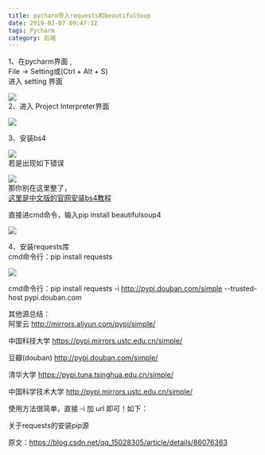 ```yaml
---
title: pycharm导入requests和beautifulSoup
date: 2019-02-07 09:47:12
tags: Pycharm
category: 后端
---
```

   1、在pycharm界面 ,  
 File -> Setting或(Ctrl + Alt + S)  
 进入 setting 界面

 ![](https://img-blog.csdnimg.cn/20190207094305867.png?x-oss-process=image/watermark,type_ZmFuZ3poZW5naGVpdGk,shadow_10,text_aHR0cHM6Ly9ibG9nLmNzZG4ubmV0L3FxXzM5MTEwNTM4,size_16,color_FFFFFF,t_70)  
 2、进入 Project Interpreter界面

 ![](https://img-blog.csdnimg.cn/20190207094323857.png?x-oss-process=image/watermark,type_ZmFuZ3poZW5naGVpdGk,shadow_10,text_aHR0cHM6Ly9ibG9nLmNzZG4ubmV0L3FxXzM5MTEwNTM4,size_16,color_FFFFFF,t_70)

 3、安装bs4

 ![](https://img-blog.csdnimg.cn/2019020709440847.png?x-oss-process=image/watermark,type_ZmFuZ3poZW5naGVpdGk,shadow_10,text_aHR0cHM6Ly9ibG9nLmNzZG4ubmV0L3FxXzM5MTEwNTM4,size_16,color_FFFFFF,t_70)  
 若是出现如下错误

 ![](https://img-blog.csdnimg.cn/20190207094541751.png?x-oss-process=image/watermark,type_ZmFuZ3poZW5naGVpdGk,shadow_10,text_aHR0cHM6Ly9ibG9nLmNzZG4ubmV0L3FxXzM5MTEwNTM4,size_16,color_FFFFFF,t_70)  
 那你别在这里整了，  
[这里是中文版的官网安装bs4教程](https://www.crummy.com/software/BeautifulSoup/bs4/doc.zh/)

 

 直接进cmd命令，输入pip install beautifulsoup4

 ![](https://img-blog.csdnimg.cn/20190207094621267.png?x-oss-process=image/watermark,type_ZmFuZ3poZW5naGVpdGk,shadow_10,text_aHR0cHM6Ly9ibG9nLmNzZG4ubmV0L3FxXzM5MTEwNTM4,size_16,color_FFFFFF,t_70)

 4、安装requests库  
 cmd命令行：pip install requests

 ![](https://img-blog.csdnimg.cn/20190207094636525.png)

 cmd命令行：pip install requests -i http://pypi.douban.com/simple --trusted-host pypi.douban.com

 其他源总结：  
 阿里云 http://mirrors.aliyun.com/pypi/simple/

 中国科技大学 https://pypi.mirrors.ustc.edu.cn/simple/

 豆瓣(douban) http://pypi.douban.com/simple/

 清华大学 https://pypi.tuna.tsinghua.edu.cn/simple/

 中国科学技术大学 http://pypi.mirrors.ustc.edu.cn/simple/

 使用方法很简单，直接 -i 加 url 即可！如下：

 关于requests的安装pip源

 原文：https://blog.csdn.net/qq_15028305/article/details/86076363   
 

   
 